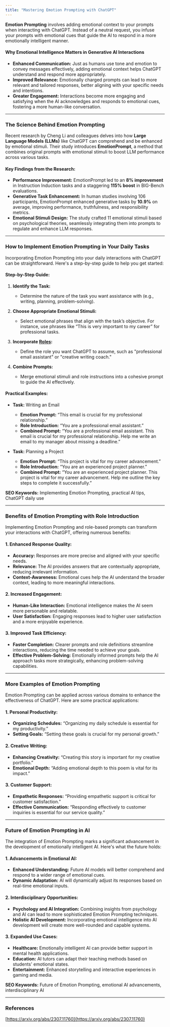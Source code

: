 ```yaml
---
title: "Mastering Emotion Prompting with ChatGPT"
---
```


**Emotion Prompting** involves adding emotional context to your prompts when interacting with ChatGPT. Instead of a neutral request, you infuse your prompts with emotional cues that guide the AI to respond in a more emotionally intelligent manner.

#### **Why Emotional Intelligence Matters in Generative AI Interactions**

-   **Enhanced Communication:** Just as humans use tone and emotion to convey messages effectively, adding emotional context helps ChatGPT understand and respond more appropriately.
-   **Improved Relevance:** Emotionally charged prompts can lead to more relevant and tailored responses, better aligning with your specific needs and intentions.
-   **Greater Engagement:** Interactions become more engaging and satisfying when the AI acknowledges and responds to emotional cues, fostering a more human-like conversation.

----------

### **The Science Behind Emotion Prompting**

Recent research by Cheng Li and colleagues delves into how **Large Language Models (LLMs)** like ChatGPT can comprehend and be enhanced by emotional stimuli. Their study introduces **EmotionPrompt**, a method that combines original prompts with emotional stimuli to boost LLM performance across various tasks.

#### **Key Findings from the Research:**

-   **Performance Improvement:** EmotionPrompt led to an **8% improvement** in Instruction Induction tasks and a staggering **115% boost** in BIG-Bench evaluations.
-   **Generative Task Enhancement:** In human studies involving 106 participants, EmotionPrompt enhanced generative tasks by **10.9%** on average, improving performance, truthfulness, and responsibility metrics.
-   **Emotional Stimuli Design:** The study crafted 11 emotional stimuli based on psychological theories, seamlessly integrating them into prompts to regulate and enhance LLM responses.

----------

### **How to Implement Emotion Prompting in Your Daily Tasks**

Incorporating Emotion Prompting into your daily interactions with ChatGPT can be straightforward. Here's a step-by-step guide to help you get started:

#### **Step-by-Step Guide:**

1.  **Identify the Task:**
    
    -   Determine the nature of the task you want assistance with (e.g., writing, planning, problem-solving).
2.  **Choose Appropriate Emotional Stimuli:**
    
    -   Select emotional phrases that align with the task’s objective. For instance, use phrases like “This is very important to my career” for professional tasks.
3.  **Incorporate [Roles](https://visiononedge.com/2025/01/16/role-prompting-in-generative-ai.html):**
    
    -   Define the role you want ChatGPT to assume, such as "professional email assistant" or "creative writing coach."
4.  **Combine Prompts:**
    
    -   Merge emotional stimuli and role instructions into a cohesive prompt to guide the AI effectively.

#### **Practical Examples:**

-   **Task:** Writing an Email
    
    -   **Emotion Prompt:** “This email is crucial for my professional relationship.”
    -   **Role Introduction:** “You are a professional email assistant.”
    -   **Combined Prompt:** “You are a professional email assistant. This email is crucial for my professional relationship. Help me write an email to my manager about missing a deadline.”
-   **Task:** Planning a Project
    
    -   **Emotion Prompt:** “This project is vital for my career advancement.”
    -   **Role Introduction:** “You are an experienced project planner.”
    -   **Combined Prompt:** “You are an experienced project planner. This project is vital for my career advancement. Help me outline the key steps to complete it successfully.”

**SEO Keywords:** Implementing Emotion Prompting, practical AI tips, ChatGPT daily use

----------

### **Benefits of Emotion Prompting with Role Introduction**

Implementing Emotion Prompting and role-based prompts can transform your interactions with ChatGPT, offering numerous benefits:

#### **1. Enhanced Response Quality:**

-   **Accuracy:** Responses are more precise and aligned with your specific needs.
-   **Relevance:** The AI provides answers that are contextually appropriate, reducing irrelevant information.
-   **Context-Awareness:** Emotional cues help the AI understand the broader context, leading to more meaningful interactions.

#### **2. Increased Engagement:**

-   **Human-Like Interaction:** Emotional intelligence makes the AI seem more personable and relatable.
-   **User Satisfaction:** Engaging responses lead to higher user satisfaction and a more enjoyable experience.

#### **3. Improved Task Efficiency:**

-   **Faster Completion:** Clearer prompts and role definitions streamline interactions, reducing the time needed to achieve your goals.
-   **Effective Problem-Solving:** Emotionally informed prompts help the AI approach tasks more strategically, enhancing problem-solving capabilities.

----------

### **More Examples of Emotion Prompting**

Emotion Prompting can be applied across various domains to enhance the effectiveness of ChatGPT. Here are some practical applications:

#### **1. Personal Productivity:**

-   **Organizing Schedules:** “Organizing my daily schedule is essential for my productivity.”
-   **Setting Goals:** “Setting these goals is crucial for my personal growth.”

#### **2. Creative Writing:**

-   **Enhancing Creativity:** “Creating this story is important for my creative portfolio.”
-   **Emotional Depth:** “Adding emotional depth to this poem is vital for its impact.”

#### **3. Customer Support:**

-   **Empathetic Responses:** “Providing empathetic support is critical for customer satisfaction.”
-   **Effective Communication:** “Responding effectively to customer inquiries is essential for our service quality.”


----------

### **Future of Emotion Prompting in AI**

The integration of Emotion Prompting marks a significant advancement in the development of emotionally intelligent AI. Here's what the future holds:

#### **1. Advancements in Emotional AI:**

-   **Enhanced Understanding:** Future AI models will better comprehend and respond to a wider range of emotional cues.
-   **Dynamic Adaptation:** AI will dynamically adjust its responses based on real-time emotional inputs.

#### **2. Interdisciplinary Opportunities:**

-   **Psychology and AI Integration:** Combining insights from psychology and AI can lead to more sophisticated Emotion Prompting techniques.
-   **Holistic AI Development:** Incorporating emotional intelligence into AI development will create more well-rounded and capable systems.

#### **3. Expanded Use Cases:**

-   **Healthcare:** Emotionally intelligent AI can provide better support in mental health applications.
-   **Education:** AI tutors can adapt their teaching methods based on students' emotional states.
-   **Entertainment:** Enhanced storytelling and interactive experiences in gaming and media.

**SEO Keywords:** Future of Emotion Prompting, emotional AI advancements, interdisciplinary AI

----------

### **References**
[https://arxiv.org/abs/2307.11760](https://arxiv.org/abs/2307.11760)
